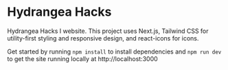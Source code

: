 # Hydrangea Hacks

Hydrangea Hacks I website. This project uses Next.js, Tailwind CSS for utility-first styling and responsive design, and react-icons for icons.

Get started by running `npm install` to install dependencies and `npm run dev` to get the site running locally at http://localhost:3000

